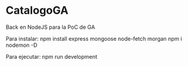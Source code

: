 # CatalogoGA
Back en NodeJS para la PoC de GA


Para instalar:
npm install express mongoose node-fetch morgan
npm i nodemon -D

Para ejecutar:
npm run development
